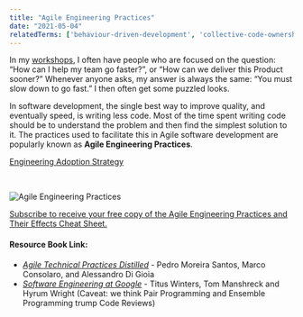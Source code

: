 ```yaml
---
title: "Agile Engineering Practices"
date: "2021-05-04"
relatedTerms: ['behaviour-driven-development', 'collective-code-ownership', 'continuous-delivery', 'continuous-integration', 'emergentevolutionary-architecture', 'ensemble-formerly-mob-programming', 'pair-programming', 'refactoring', '10-minute-build', 'test-driven-development', 'trunk-based-development', 'unit-testing']
---
```


In my [workshops](/certified-scrum-agile-training), I often have people who are focused on the question: “How can I help my team go faster?”, or “How can we deliver this Product sooner?” Whenever anyone asks, my answer is always the same: “You must slow down to go fast.” I then often get some puzzled looks.

In software development, the single best way to improve quality, and eventually speed, is writing less code. Most of the time spent writing code should be to understand the problem and then find the simplest solution to it. The practices used to facilitate this in Agile software development are popularly known as **Agile Engineering Practices**.

[Engineering Adoption Strategy](https://www.infoq.com/articles/levison-TDD-adoption-strategy/)

 

![Agile Engineering Practices](src/content/glossary/agile-engineering-practices/images/Agile-Engineering-Practices-map-small.jpg)

[Subscribe to receive your free copy of the Agile Engineering Practices and Their Effects Cheat Sheet.](https://www.getdrip.com/forms/194541779/submissions/new)

#### Resource Book Link:

- [_Agile Technical Practices Distilled_](https://leanpub.com/agiletechnicalpracticesdistilled) - Pedro Moreira Santos, Marco Consolaro, and Alessandro Di Gioia
- [_Software Engineering at Google_](https://abseil.io/resources/swe-book) - Titus Winters, Tom Manshreck and Hyrum Wright (Caveat: we think Pair Programming and Ensemble Programming trump Code Reviews)
